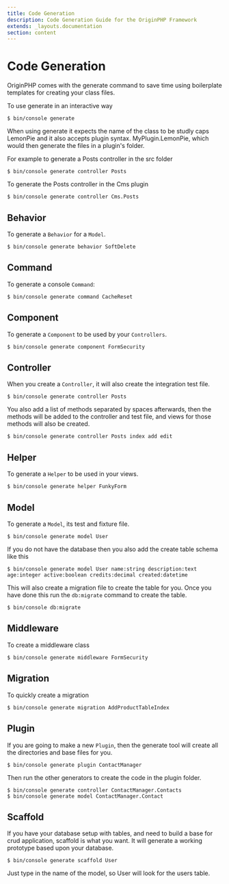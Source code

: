 ```yaml
---
title: Code Generation
description: Code Generation Guide for the OriginPHP Framework
extends: _layouts.documentation
section: content
---
```

# Code Generation

OriginPHP comes with the generate command to save time using boilerplate templates for creating your class files.

To use generate in an interactive way

```linux 
$ bin/console generate
```

When using generate it expects the name of the class to be studly caps LemonPie and it also accepts plugin syntax. MyPlugin.LemonPie, which would then generate the files in a plugin's folder.

For example to generate a Posts controller in the src folder

```linux 
$ bin/console generate controller Posts
```
To generate the Posts controller in the Cms plugin

```linux 
$ bin/console generate controller Cms.Posts
```


## Behavior

To generate a `Behavior` for a `Model`.

```linux 
$ bin/console generate behavior SoftDelete
```

## Command

To generate a console `Command`:

```linux 
$ bin/console generate command CacheReset
```

## Component
To generate a `Component` to be used by your `Controllers`.

```linux 
$ bin/console generate component FormSecurity
```

## Controller

When you create a `Controller`, it will also create the integration test file.

```linux 
$ bin/console generate controller Posts
```

You also add a list of methods separated by spaces afterwards, then the methods will be added to the controller and test file, and views for those methods will also be created.

```linux 
$ bin/console generate controller Posts index add edit
```

## Helper

To generate a `Helper` to be used in your views.

```linux 
$ bin/console generate helper FunkyForm
```

## Model

To generate a `Model`, its test and fixture file.

```linux 
$ bin/console generate model User
```

If you do not have the database then you also add the create table schema like this

```linux 
$ bin/console generate model User name:string description:text age:integer active:boolean credits:decimal created:datetime
```

This will also create a migration file to create the table for you. Once you have done this run the `db:migrate` command to create the table.

```linux 
$ bin/console db:migrate
```

## Middleware

To create a middleware class

```linux 
$ bin/console generate middleware FormSecurity
```


## Migration

To quickly create a migration


```linux 
$ bin/console generate migration AddProductTableIndex
```

## Plugin

If you are going to make a new `Plugin`, then the generate tool will create all the directories and base files for you.

```linux 
$ bin/console generate plugin ContactManager
```

Then run the other generators to create the code in the plugin folder.

```linux 
$ bin/console generate controller ContactManager.Contacts
$ bin/console generate model ContactManager.Contact
```

## Scaffold

If you have your database setup with tables, and need to build a base for crud application, scaffold is what you want. It will generate a working prototype based upon your database.

```linux 
$ bin/console generate scaffold User
```

Just type in the name of the model, so User will look for the users table.